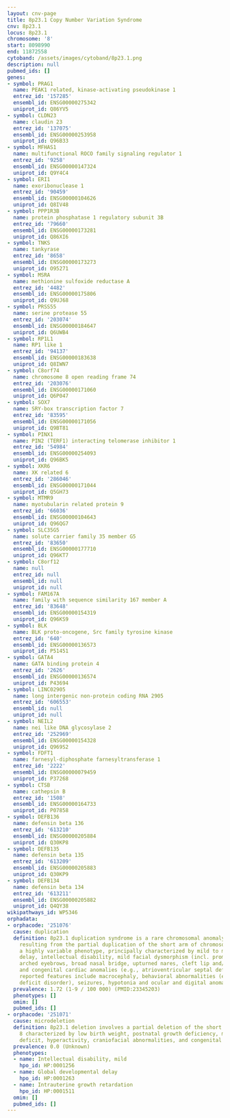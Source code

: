 ```yaml
---
layout: cnv-page
title: 8p23.1 Copy Number Variation Syndrome
cnv: 8p23.1
locus: 8p23.1
chromosome: '8'
start: 8098990
end: 11872558
cytoband: /assets/images/cytoband/8p23.1.png
description: null
pubmed_ids: []
genes:
- symbol: PRAG1
  name: PEAK1 related, kinase-activating pseudokinase 1
  entrez_id: '157285'
  ensembl_id: ENSG00000275342
  uniprot_id: Q86YV5
- symbol: CLDN23
  name: claudin 23
  entrez_id: '137075'
  ensembl_id: ENSG00000253958
  uniprot_id: Q96B33
- symbol: MFHAS1
  name: multifunctional ROCO family signaling regulator 1
  entrez_id: '9258'
  ensembl_id: ENSG00000147324
  uniprot_id: Q9Y4C4
- symbol: ERI1
  name: exoribonuclease 1
  entrez_id: '90459'
  ensembl_id: ENSG00000104626
  uniprot_id: Q8IV48
- symbol: PPP1R3B
  name: protein phosphatase 1 regulatory subunit 3B
  entrez_id: '79660'
  ensembl_id: ENSG00000173281
  uniprot_id: Q86XI6
- symbol: TNKS
  name: tankyrase
  entrez_id: '8658'
  ensembl_id: ENSG00000173273
  uniprot_id: O95271
- symbol: MSRA
  name: methionine sulfoxide reductase A
  entrez_id: '4482'
  ensembl_id: ENSG00000175806
  uniprot_id: Q9UJ68
- symbol: PRSS55
  name: serine protease 55
  entrez_id: '203074'
  ensembl_id: ENSG00000184647
  uniprot_id: Q6UWB4
- symbol: RP1L1
  name: RP1 like 1
  entrez_id: '94137'
  ensembl_id: ENSG00000183638
  uniprot_id: Q8IWN7
- symbol: C8orf74
  name: chromosome 8 open reading frame 74
  entrez_id: '203076'
  ensembl_id: ENSG00000171060
  uniprot_id: Q6P047
- symbol: SOX7
  name: SRY-box transcription factor 7
  entrez_id: '83595'
  ensembl_id: ENSG00000171056
  uniprot_id: Q9BT81
- symbol: PINX1
  name: PIN2 (TERF1) interacting telomerase inhibitor 1
  entrez_id: '54984'
  ensembl_id: ENSG00000254093
  uniprot_id: Q96BK5
- symbol: XKR6
  name: XK related 6
  entrez_id: '286046'
  ensembl_id: ENSG00000171044
  uniprot_id: Q5GH73
- symbol: MTMR9
  name: myotubularin related protein 9
  entrez_id: '66036'
  ensembl_id: ENSG00000104643
  uniprot_id: Q96QG7
- symbol: SLC35G5
  name: solute carrier family 35 member G5
  entrez_id: '83650'
  ensembl_id: ENSG00000177710
  uniprot_id: Q96KT7
- symbol: C8orf12
  name: null
  entrez_id: null
  ensembl_id: null
  uniprot_id: null
- symbol: FAM167A
  name: family with sequence similarity 167 member A
  entrez_id: '83648'
  ensembl_id: ENSG00000154319
  uniprot_id: Q96KS9
- symbol: BLK
  name: BLK proto-oncogene, Src family tyrosine kinase
  entrez_id: '640'
  ensembl_id: ENSG00000136573
  uniprot_id: P51451
- symbol: GATA4
  name: GATA binding protein 4
  entrez_id: '2626'
  ensembl_id: ENSG00000136574
  uniprot_id: P43694
- symbol: LINC02905
  name: long intergenic non-protein coding RNA 2905
  entrez_id: '606553'
  ensembl_id: null
  uniprot_id: null
- symbol: NEIL2
  name: nei like DNA glycosylase 2
  entrez_id: '252969'
  ensembl_id: ENSG00000154328
  uniprot_id: Q969S2
- symbol: FDFT1
  name: farnesyl-diphosphate farnesyltransferase 1
  entrez_id: '2222'
  ensembl_id: ENSG00000079459
  uniprot_id: P37268
- symbol: CTSB
  name: cathepsin B
  entrez_id: '1508'
  ensembl_id: ENSG00000164733
  uniprot_id: P07858
- symbol: DEFB136
  name: defensin beta 136
  entrez_id: '613210'
  ensembl_id: ENSG00000205884
  uniprot_id: Q30KP8
- symbol: DEFB135
  name: defensin beta 135
  entrez_id: '613209'
  ensembl_id: ENSG00000205883
  uniprot_id: Q30KP9
- symbol: DEFB134
  name: defensin beta 134
  entrez_id: '613211'
  ensembl_id: ENSG00000205882
  uniprot_id: Q4QY38
wikipathways_id: WP5346
orphadata:
- orphacode: '251076'
  cause: duplication
  definition: 8p23.1 duplication syndrome is a rare chromosomal anomaly syndrome,
    resulting from the partial duplication of the short arm of chromosome 8, with
    a highly variable phenotype, principally characterized by mild to moderate developmental
    delay, intellectual disability, mild facial dysmorphism (incl. prominent forehead,
    arched eyebrows, broad nasal bridge, upturned nares, cleft lip and/or palate)
    and congenital cardiac anomalies (e.g., atrioventricular septal defect). Other
    reported features include macrocephaly, behavioral abnormalities (e.g., attention
    deficit disorder), seizures, hypotonia and ocular and digital anomalies (poly/syndactyly).
  prevalence: 1.72 (1-9 / 100 000) (PMID:23345203)
  phenotypes: []
  omim: []
  pubmed_ids: []
- orphacode: '251071'
  cause: microdeletion
  definition: 8p23.1 deletion involves a partial deletion of the short arm of chromosome
    8 characterized by low birth weight, postnatal growth deficiency, mild intellectual
    deficit, hyperactivity, craniofacial abnormalities, and congenital heart defects.
  prevalence: 0.0 (Unknown)
  phenotypes:
  - name: Intellectual disability, mild
    hpo_id: HP:0001256
  - name: Global developmental delay
    hpo_id: HP:0001263
  - name: Intrauterine growth retardation
    hpo_id: HP:0001511
  omim: []
  pubmed_ids: []
---
```

